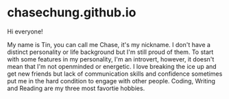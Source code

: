 # chasechung.github.io

Hi everyone! 

My name is Tin, you can call me Chase, it's my nickname. I don't have a distinct personality or life background but I'm still proud of them. To start with some features in my personality, I'm an introvert, however, it doesn't mean that I'm not openminded or energetic. I love breaking the ice up and get new friends but lack of communication skills and confidence sometimes put me in the hard condition to engage with other people. Coding, Writing and Reading are my three most favortie hobbies. 

